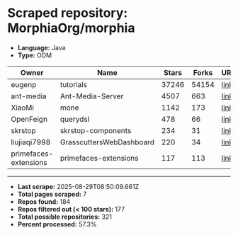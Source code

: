 # Scraped repository: MorphiaOrg/morphia
* **Language:** Java
* **Type:** ODM

| Owner | Name | Stars | Forks | URL |
|---|---|---|---|---|
| eugenp | tutorials | 37246 | 54154 | [link](https://github.com/eugenp/tutorials) |
| ant-media | Ant-Media-Server | 4507 | 663 | [link](https://github.com/ant-media/Ant-Media-Server) |
| XiaoMi | mone | 1142 | 173 | [link](https://github.com/XiaoMi/mone) |
| OpenFeign | querydsl | 478 | 66 | [link](https://github.com/OpenFeign/querydsl) |
| skrstop | skrstop-components | 234 | 31 | [link](https://github.com/skrstop/skrstop-components) |
| liujiaqi7998 | GrasscuttersWebDashboard | 220 | 34 | [link](https://github.com/liujiaqi7998/GrasscuttersWebDashboard) |
| primefaces-extensions | primefaces-extensions | 117 | 113 | [link](https://github.com/primefaces-extensions/primefaces-extensions) |

---
* **Last scrape:** 2025-08-29T08:50:09.661Z
* **Total pages scraped:** 7
* **Repos found:** 184
* **Repos filtered out (< 100 stars):** 177
* **Total possible repositories:** 321
* **Percent processed:** 57.3%
